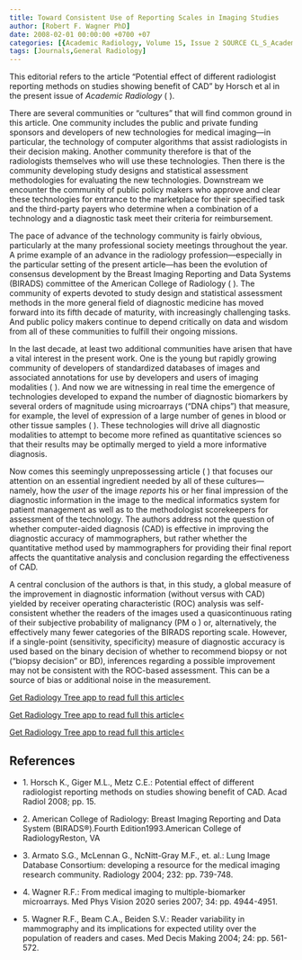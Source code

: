 ```yaml
---
title: Toward Consistent Use of Reporting Scales in Imaging Studies
author: [Robert F. Wagner PhD]
date: 2008-02-01 00:00:00 +0700 +07
categories: [{Academic Radiology, Volume 15, Issue 2 SOURCE CL_S_AcademicRadiologyVolume15Issue2 1}]
tags: [Journals,General Radiology]
---
```

This editorial refers to the article “Potential effect of different radiologist reporting methods on studies showing benefit of CAD” by Horsch et al in the present issue of _Academic Radiology_ ( ).

There are several communities or “cultures” that will find common ground in this article. One community includes the public and private funding sponsors and developers of new technologies for medical imaging—in particular, the technology of computer algorithms that assist radiologists in their decision making. Another community therefore is that of the radiologists themselves who will use these technologies. Then there is the community developing study designs and statistical assessment methodologies for evaluating the new technologies. Downstream we encounter the community of public policy makers who approve and clear these technologies for entrance to the marketplace for their specified task and the third-party payers who determine when a combination of a technology and a diagnostic task meet their criteria for reimbursement.

The pace of advance of the technology community is fairly obvious, particularly at the many professional society meetings throughout the year. A prime example of an advance in the radiology profession—especially in the particular setting of the present article—has been the evolution of consensus development by the Breast Imaging Reporting and Data Systems (BIRADS) committee of the American College of Radiology ( ). The community of experts devoted to study design and statistical assessment methods in the more general field of diagnostic medicine has moved forward into its fifth decade of maturity, with increasingly challenging tasks. And public policy makers continue to depend critically on data and wisdom from all of these communities to fulfill their ongoing missions.

In the last decade, at least two additional communities have arisen that have a vital interest in the present work. One is the young but rapidly growing community of developers of standardized databases of images and associated annotations for use by developers and users of imaging modalities ( ). And now we are witnessing in real time the emergence of technologies developed to expand the number of diagnostic biomarkers by several orders of magnitude using microarrays (“DNA chips”) that measure, for example, the level of expression of a large number of genes in blood or other tissue samples ( ). These technologies will drive all diagnostic modalities to attempt to become more refined as quantitative sciences so that their results may be optimally merged to yield a more informative diagnosis.

Now comes this seemingly unprepossessing article ( ) that focuses our attention on an essential ingredient needed by all of these cultures—namely, how the _user_ of the image _reports_ his or her final impression of the diagnostic information in the image to the medical informatics system for patient management as well as to the methodologist scorekeepers for assessment of the technology. The authors address not the question of whether computer-aided diagnosis (CAD) is effective in improving the diagnostic accuracy of mammographers, but rather whether the quantitative method used by mammographers for providing their final report affects the quantitative analysis and conclusion regarding the effectiveness of CAD.

A central conclusion of the authors is that, in this study, a global measure of the improvement in diagnostic information (without versus with CAD) yielded by receiver operating characteristic (ROC) analysis was self-consistent whether the readers of the images used a quasicontinuous rating of their subjective probability of malignancy (PM  o ) or, alternatively, the effectively many fewer categories of the BIRADS reporting scale. However, if a single-point (sensitivity, specificity) measure of diagnostic accuracy is used based on the binary decision of whether to recommend biopsy or not (“biopsy decision” or BD), inferences regarding a possible improvement may not be consistent with the ROC-based assessment. This can be a source of bias or additional noise in the measurement.

[Get Radiology Tree app to read full this article<](https://clinicalpub.com/app)

[Get Radiology Tree app to read full this article<](https://clinicalpub.com/app)

[Get Radiology Tree app to read full this article<](https://clinicalpub.com/app)

## References

- 1\. Horsch K., Giger M.L., Metz C.E.: Potential effect of different radiologist reporting methods on studies showing benefit of CAD. Acad Radiol 2008; pp. 15.


- 2\. American College of Radiology: Breast Imaging Reporting and Data System (BIRADS®).Fourth Edition1993.American College of RadiologyReston, VA


- 3\. Armato S.G., McLennan G., NcNitt-Gray M.F., et. al.: Lung Image Database Consortium: developing a resource for the medical imaging research community. Radiology 2004; 232: pp. 739-748.


- 4\. Wagner R.F.: From medical imaging to multiple-biomarker microarrays. Med Phys Vision 2020 series 2007; 34: pp. 4944-4951.


- 5\. Wagner R.F., Beam C.A., Beiden S.V.: Reader variability in mammography and its implications for expected utility over the population of readers and cases. Med Decis Making 2004; 24: pp. 561-572.